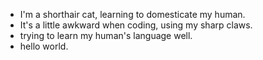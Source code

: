 - I'm a shorthair cat, learning to domesticate my human.
- It's a little awkward when coding, using my sharp claws.
- trying to learn my human's language well.
- hello world.
<!---
meteoritedust/meteoritedust is a ✨ special ✨ repository because its `README.md` (this file) appears on your GitHub profile.
You can click the Preview link to take a look at your changes.
--->
